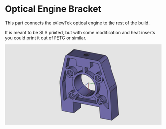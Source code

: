 # Optical Engine Bracket

This part connects the eViewTek optical engine to the rest of the build.

It is meant to be SLS printed, but with some modification and heat inserts you could print it out of PETG or similar.

![part snapshot](snapshot-optical-engine-bracket.jpg)